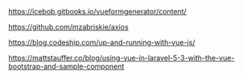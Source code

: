 https://icebob.gitbooks.io/vueformgenerator/content/

https://github.com/mzabriskie/axios

https://blog.codeship.com/up-and-running-with-vue-js/

https://mattstauffer.co/blog/using-vue-in-laravel-5-3-with-the-vue-bootstrap-and-sample-component
